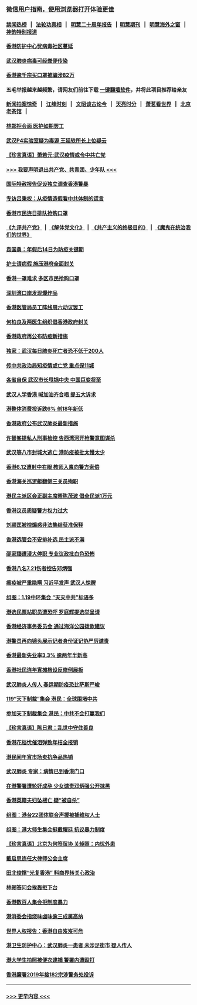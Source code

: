 ### [微信用户指南，使用浏览器打开体验更佳](https://github.com/gfw-breaker/banned-news1/blob/master/indexes/wechat-guide.md?t=0)
#### [禁闻热榜](热点新闻.md?t=0)  &nbsp;&nbsp;|&nbsp;&nbsp; [法轮功真相](https://github.com/gfw-breaker/truth/blob/master/README.md?t=0) &nbsp;&nbsp;|&nbsp;&nbsp; [明慧二十周年报告](https://github.com/gfw-breaker/mh-reports/blob/master/README.md?t=0) &nbsp;&nbsp;|&nbsp;&nbsp;[明慧期刊](https://github.com/gfw-breaker/mh-qikan) &nbsp;&nbsp;|&nbsp;&nbsp; [明慧海外之窗](https://github.com/gfw-breaker/mh-news/blob/master/README.md?t=0) &nbsp;&nbsp;|&nbsp;&nbsp; [神韵特别报道](https://github.com/gfw-breaker/mh-news/blob/master/shenyun.md?t=0)
#### [香港防护中心忧病毒社区蔓延](../pages/nsc415/n11839933.md?t=02031001) 
#### [武汉肺炎病毒可经粪便传染](../pages/nsc415/n11839939.md?t=02031001) 
#### [香港逾千宗买口罩被骗涉82万](../pages/nsc415/n11839914.md?t=02031001) 
#### 五毛举报越来越频繁，请网友们前往下载 [一键翻墙软件](https://github.com/gfw-breaker/ssr-accounts)，并将此项目推荐给亲友
#### [新闻拍案惊奇](https://github.com/gfw-breaker/banned-news1/blob/master/pages/link4.md) &nbsp;&nbsp;|&nbsp;&nbsp; [江峰时刻](https://github.com/gfw-breaker/banned-news1/blob/master/pages/link4.md) &nbsp;&nbsp;|&nbsp;&nbsp; [文昭谈古论今](https://github.com/gfw-breaker/banned-news1/blob/master/pages/link4.md) &nbsp;&nbsp;|&nbsp;&nbsp; [天亮时分](https://github.com/gfw-breaker/banned-news1/blob/master/pages/link4.md) &nbsp;&nbsp;|&nbsp;&nbsp; [萧茗看世界](https://github.com/gfw-breaker/banned-news1/blob/master/pages/link4.md) &nbsp;&nbsp;|&nbsp;&nbsp; [北京老茶馆](https://github.com/gfw-breaker/banned-news1/blob/master/pages/link4.md) &nbsp;&nbsp;|&nbsp;&nbsp; 
#### [林郑拒会面 医护如期罢工](../pages/nsc415/n11839892.md?t=02031001) 
#### [武汉P4实验室疑为毒源 王延轶所长上位疑云](../pages/nsc415/n11835543.md?t=02031001) 
#### [【珍言真语】萧若元:武汉疫情或令中共亡党](../pages/nsc415/n11829394.md?t=02031001) 
#### [>>> 我要声明退出共产党、共青团、少年队 <<<](https://github.com/begood0513/goodnews/blob/master/quit/letter.md) 
#### [国际特赦报告促设独立调查香港警暴](../pages/nsc415/n11833845.md?t=02031001) 
#### [专访吕秉权：从疫情造假看中共体制的谎言](../pages/nsc415/n11833813.md?t=02031001) 
#### [香港市民连日排队抢购口罩](../pages/nsc415/n11833794.md?t=02031001) 
#### [《九评共产党》](https://github.com/begood0513/9ping.md/blob/master/README.md) &nbsp;|&nbsp; [《解体党文化》](../../../../jtdwh.md/blob/master/README.md)  &nbsp;|&nbsp; [《共产主义的终极目的》](../../../../gczydzjmd.md/blob/master/README.md) &nbsp;|&nbsp; [《魔鬼在统治我们的世界》](../../../../mgztzwmdsj.md/blob/master/README.md) 
#### [袁国勇：年假后14日为防疫关键期](../pages/nsc415/n11831088.md?t=02031001) 
#### [护士请病假 施压港府全面封关](../pages/nsc415/n11831030.md?t=02031001) 
#### [香港一罩难求 多区市民抢购口罩](../pages/nsc415/n11831002.md?t=02031001) 
#### [深圳湾口岸发现爆炸品](../pages/nsc415/n11828802.md?t=02031001) 
#### [香港医管局员工阵线周六动议罢工](../pages/nsc415/n11828762.md?t=02031001) 
#### [何柏良及两医生组织倡香港政府封关](../pages/nsc415/n11828749.md?t=02031001) 
#### [香港政府再公布防疫新措施](../pages/nsc415/n11828716.md?t=02031001) 
#### [独家：武汉每日肺炎死亡者恐不低于200人](../pages/nsc415/n11828240.md?t=02031001) 
#### [传中共政治局知疫情或亡党 重点保11城](../pages/nsc415/n11828145.md?t=02031001) 
#### [各省自保 武汉市长甩锅中央 中国巨变将至](../pages/nsc415/n11828021.md?t=02031001) 
#### [武汉人学香港 喊加油齐合唱 提五大诉求](../pages/nsc415/n11827046.md?t=02031001) 
#### [港整体消费投诉跌6% 创18年新低](../pages/nsc415/n11817280.md?t=02031001) 
#### [香港政府公布武汉肺炎最新措施](../pages/nsc415/n11817152.md?t=02031001) 
#### [许智峯提私人刑事检控 告西湾河开枪警意图谋杀](../pages/nsc415/n11817132.md?t=02031001) 
#### [武汉等八市封城大逃亡 港防疫被批太慢太少](../pages/nsc415/n11817058.md?t=02031001) 
#### [香港6.12遭射中右眼 教师入禀向警方索偿](../pages/nsc415/n11814678.md?t=02031001) 
#### [香港海关巡逻艇翻侧三关员殉职](../pages/nsc415/n11814604.md?t=02031001) 
#### [港民主派区会正副主席晤陈茂波 倡全民派1万元](../pages/nsc415/n11814582.md?t=02031001) 
#### [香港议员质疑警方权力过大](../pages/nsc415/n11814560.md?t=02031001) 
#### [刘颕匡被控煽惑非法集结获准保释](../pages/nsc415/n11811727.md?t=02031001) 
#### [香港选管会不安排补选 民主派不满](../pages/nsc415/n11811691.md?t=02031001) 
#### [邵家臻遭浸大停职 专业议政批白色恐怖](../pages/nsc415/n11811670.md?t=02031001) 
#### [香港八名7.21伤者控告邓炳强](../pages/nsc415/n11811623.md?t=02031001) 
#### [瘟疫被严重隐瞒 习近平发声 武汉人惊醒](../pages/nsc415/n11811186.md?t=02031001) 
#### [组图：1.19中环集会 “天灭中共”标语多](../pages/nsc415/n11809514.md?t=02031001) 
#### [港选民票站职员遭恐吓 罗庭辉提选举呈请](../pages/nsc415/n11808914.md?t=02031001) 
#### [香港经济事务委员会 通过海洋公园拨款建议](../pages/nsc415/n11808906.md?t=02031001) 
#### [港警员再向镜头展示记者身份证记协严厉谴责](../pages/nsc415/n11808888.md?t=02031001) 
#### [香港最新失业率3.3% 逾两年半新高](../pages/nsc415/n11808887.md?t=02031001) 
#### [香港社民连年宵摊档设反修例展板](../pages/nsc415/n11808857.md?t=02031001) 
#### [武汉肺炎人传人 春运期防疫恐比萨斯严峻](../pages/nsc415/n11808739.md?t=02031001) 
#### [119“天下制裁”集会 港民：全球围堵中共](../pages/nsc415/n11806318.md?t=02031001) 
#### [参加天下制裁集会 港民：中共不会打赢我们](../pages/nsc415/n11806596.md?t=02031001) 
#### [【珍言真语】陈日君：乱世中守住善良](../pages/nsc415/n11806247.md?t=02031001) 
#### [香港花档忧催泪弹致年桔全报销](../pages/nsc415/n11806130.md?t=02031001) 
#### [港民间年宵市场卖抗争品热销](../pages/nsc415/n11806073.md?t=02031001) 
#### [武汉肺炎 专家：病情已到香港门口](../pages/nsc415/n11806020.md?t=02031001) 
#### [在港警署遭轮奸成孕 少女谴责邓炳强公开抹黑](../pages/nsc415/n11805981.md?t=02031001) 
#### [香港英籍夫妇坠楼亡 疑“被自杀”](../pages/nsc415/n11805937.md?t=02031001) 
#### [组图：港台22团体联合声援被捕维权人士](../pages/nsc415/n11801834.md?t=02031001) 
#### [组图：港大师生集会挺戴耀廷 抗议暴力制度](../pages/nsc415/n11799298.md?t=02031001) 
#### [【珍言真语】北京为何签贸协 关焯照：内忧外患](../pages/nsc415/n11799790.md?t=02031001) 
#### [戴启思连任大律师公会主席](../pages/nsc415/n11799306.md?t=02031001) 
#### [田北俊撑“光复香港” 料商界转关心政治](../pages/nsc415/n11799287.md?t=02031001) 
#### [林郑答问会挨轰拒下台](../pages/nsc415/n11799261.md?t=02031001) 
#### [香港数百人集会拒制度暴力](../pages/nsc415/n11796941.md?t=02031001) 
#### [港消委会指烧味卤味逾三成属高纳](../pages/nsc415/n11796815.md?t=02031001) 
#### [世界人权报告：香港自由岌岌可危](../pages/nsc415/n11796873.md?t=02031001) 
#### [港卫生防护中心：武汉肺炎一患者 未涉足街市 疑人传人](../pages/nsc415/n11796789.md?t=02031001) 
#### [港大学生拍照被便衣逮捕 警署内遭殴打](../pages/nsc415/n11794174.md?t=02031001) 
#### [香港廉署2019年接182宗涉警务处投诉](../pages/nsc415/n11793899.md?t=02031001) 

----
#### [ >>> 更早内容 <<< ](../indexes/nsc415-earlier.md)
